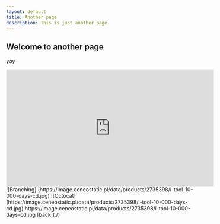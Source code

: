 ```yaml
---
layout: default
title: Another page
description: This is just another page
---
```


## Welcome to another page

_yay_
<iframe width="560" height="315" src="https://www.youtube.com/embed/g5U-ST9mj9I" title="YouTube video player" frameborder="0" allow="accelerometer; autoplay; clipboard-write; encrypted-media; gyroscope; picture-in-picture" allowfullscreen></iframe>
![Branching] (https://image.ceneostatic.pl/data/products/2735398/i-tool-10-000-days-cd.jpg)
![Octocat] (https://image.ceneostatic.pl/data/products/2735398/i-tool-10-000-days-cd.jpg)
https://image.ceneostatic.pl/data/products/2735398/i-tool-10-000-days-cd.jpg
[back](./)
